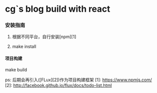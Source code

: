 # cg`s blog  build with react

### 安装指南
1. 根据不同平台，自行安装[npm][1]

2. make install


#### 项目构建

  make build


ps: 后期会再引入([FLux][2])作为项目构建框架
[1]: https://www.npmjs.com/
[2]: http://facebook.github.io/flux/docs/todo-list.html
